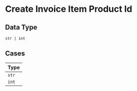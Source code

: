 
# Create Invoice Item Product Id

## Data Type

`str | int`

## Cases

| Type |
|  --- |
| `str` |
| `int` |

